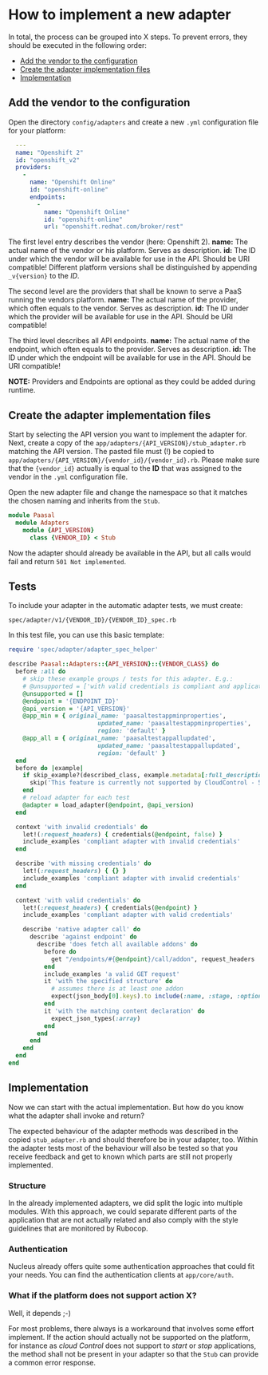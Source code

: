# How to implement a new adapter

In total, the process can be grouped into X steps.
To prevent errors, they should be executed in the following order:

* [Add the vendor to the configuration](#add-the-vendor-to-the-configuration)
* [Create the adapter implementation files](#create-the-adapter-implementation-files)
* [Implementation](#implementation)

## Add the vendor to the configuration

Open the directory `config/adapters` and create a new `.yml` configuration file for your platform:

```yaml
  ---
  name: "Openshift 2"
  id: "openshift_v2"
  providers:
    -
      name: "Openshift Online"
      id: "openshift-online"
      endpoints:
        -
          name: "Openshift Online"
          id: "openshift-online"
          url: "openshift.redhat.com/broker/rest"
```

The first level entry describes the vendor (here: Openshift 2).
**name:** The actual name of the vendor or his platform. Serves as description.
**id:** The ID under which the vendor will be available for use in the API. Should be URI compatible!
Different platform versions shall be distinguished by appending `_v{version}` to the *ID*.

The second level are the providers that shall be known to serve a PaaS running the vendors platform.
**name:** The actual name of the provider, which often equals to the vendor. Serves as description.
**id:** The ID under which the provider will be available for use in the API. Should be URI compatible!

The third level describes all API endpoints.
**name:** The actual name of the endpoint, which often equals to the provider. Serves as description.
**id:** The ID under which the endpoint will be available for use in the API. Should be URI compatible!

**NOTE:** Providers and Endpoints are optional as they could be added during runtime.

## Create the adapter implementation files

Start by selecting the API version you want to implement the adapter for.
Next, create a copy of the `app/adapters/{API_VERSION}/stub_adapter.rb` matching the API version.
The pasted file must (!) be copied to `app/adapters/{API_VERSION}/{vendor_id}/{vendor_id}.rb`.
Please make sure that the `{vendor_id}` actually is equal to the **ID** that was assigned to the vendor in the `.yml` configuration file.

Open the new adapter file and change the namespace so that it matches the chosen naming and inherits from the `Stub`.

```ruby
module Paasal
  module Adapters
    module {API_VERSION}
      class {VENDOR_ID} < Stub
```

Now the adapter should already be available in the API, but all calls would fail and return `501 Not implemented`.

## Tests

To include your adapter in the automatic adapter tests, we must create:

```
spec/adapter/v1/{VENDOR_ID}/{VENDOR_ID}_spec.rb
```

In this test file, you can use this basic template:

```ruby
require 'spec/adapter/adapter_spec_helper'

describe Paasal::Adapters::{API_VERSION}::{VENDOR_CLASS} do
  before :all do
    # skip these example groups / tests for this adapter. E.g.:
    # @unsupported = ['with valid credentials is compliant and application update']
    @unsupported = []
    @endpoint = '{ENDPOINT_ID}'
    @api_version = '{API_VERSION}'
    @app_min = { original_name: 'paasaltestappminproperties',
                         updated_name: 'paasaltestappminproperties',
                         region: 'default' }
    @app_all = { original_name: 'paasaltestappallupdated',
                         updated_name: 'paasaltestappallupdated',
                         region: 'default' }
  end
  before do |example|
    if skip_example?(described_class, example.metadata[:full_description], @unsupported)
      skip('This feature is currently not supported by CloudControl - 501')
    end
    # reload adapter for each test
    @adapter = load_adapter(@endpoint, @api_version)
  end

  context 'with invalid credentials' do
    let!(:request_headers) { credentials(@endpoint, false) }
    include_examples 'compliant adapter with invalid credentials'
  end

  describe 'with missing credentials' do
    let!(:request_headers) { {} }
    include_examples 'compliant adapter with invalid credentials'
  end

  context 'with valid credentials' do
    let!(:request_headers) { credentials(@endpoint) }
    include_examples 'compliant adapter with valid credentials'

    describe 'native adapter call' do
      describe 'against endpoint' do
        describe 'does fetch all available addons' do
          before do
            get "/endpoints/#{@endpoint}/call/addon", request_headers
          end
          include_examples 'a valid GET request'
          it 'with the specified structure' do
            # assumes there is at least one addon
            expect(json_body[0].keys).to include(:name, :stage, :options)
          end
          it 'with the matching content declaration' do
            expect_json_types(:array)
          end
        end
      end
    end
  end
end
```

## Implementation

Now we can start with the actual implementation. But how do you know what the adapter shall invoke and return?

The expected behaviour of the adapter methods was described in the copied `stub_adapter.rb` and should therefore be in your adapter, too.
Within the adapter tests most of the behaviour will also be tested so that you receive feedback and get to known which parts are still not properly implemented.

### Structure

In the already implemented adapters, we did split the logic into multiple modules.
With this approach, we could separate different parts of the application that are not actually related and also comply with the style guidelines that are monitored by Rubocop.

### Authentication

Nucleus already offers quite some authentication approaches that could fit your needs.
You can find the authentication clients at `app/core/auth`.

### What if the platform does not support action X?

Well, it depends ;-)

For most problems, there always is a workaround that involves some effort implement.
If the action should actually not be supported on the platform, for instance as *cloud Control* does not support to *start* or *stop* applications,
the method shall not be present in your adapter so that the `Stub` can provide a common error response.
